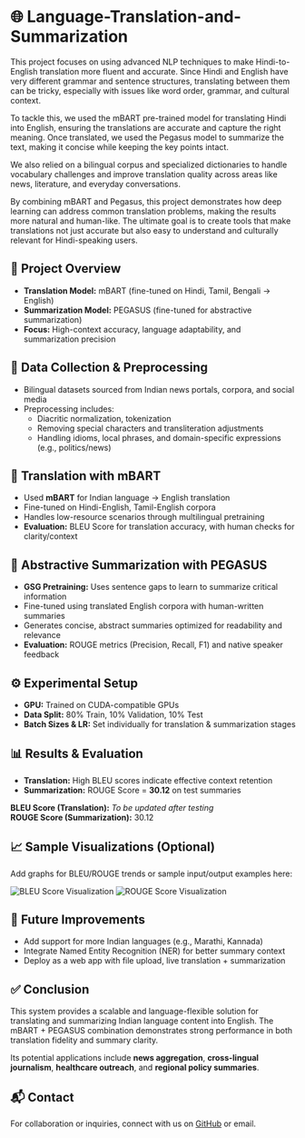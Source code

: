 
<!DOCTYPE html>
<html lang="en">
<head>
  <meta charset="UTF-8">
  
</head>
<body>

  <h1>🌐 Language-Translation-and-Summarization</h1>
  <p>This project focuses on using advanced NLP techniques to make Hindi-to-English translation more fluent and accurate. Since Hindi and English have very different grammar and sentence structures, translating between them can be tricky, especially with issues like word order, grammar, and cultural context.  

To tackle this, we used the mBART pre-trained model for translating Hindi into English, ensuring the translations are accurate and capture the right meaning. Once translated, we used the Pegasus model to summarize the text, making it concise while keeping the key points intact.  

We also relied on a bilingual corpus and specialized dictionaries to handle vocabulary challenges and improve translation quality across areas like news, literature, and everyday conversations.  

By combining mBART and Pegasus, this project demonstrates how deep learning can address common translation problems, making the results more natural and human-like. The ultimate goal is to create tools that make translations not just accurate but also easy to understand and culturally relevant for Hindi-speaking users.</p>

  <div class="section">
    <h2>📌 Project Overview</h2>
    <ul>
      <li><strong>Translation Model:</strong> mBART (fine-tuned on Hindi, Tamil, Bengali → English)</li>
      <li><strong>Summarization Model:</strong> PEGASUS (fine-tuned for abstractive summarization)</li>
      <li><strong>Focus:</strong> High-context accuracy, language adaptability, and summarization precision</li>
    </ul>
  </div>

  <div class="section">
    <h2>📂 Data Collection & Preprocessing</h2>
    <ul>
      <li>Bilingual datasets sourced from Indian news portals, corpora, and social media</li>
      <li>Preprocessing includes:
        <ul>
          <li>Diacritic normalization, tokenization</li>
          <li>Removing special characters and transliteration adjustments</li>
          <li>Handling idioms, local phrases, and domain-specific expressions (e.g., politics/news)</li>
        </ul>
      </li>
    </ul>
  </div>

  <div class="section">
    <h2>🔄 Translation with mBART</h2>
    <ul>
      <li>Used <strong>mBART</strong> for Indian language → English translation</li>
      <li>Fine-tuned on Hindi-English, Tamil-English corpora</li>
      <li>Handles low-resource scenarios through multilingual pretraining</li>
      <li><strong>Evaluation:</strong> BLEU Score for translation accuracy, with human checks for clarity/context</li>
    </ul>
  </div>

  <div class="section">
    <h2>🧠 Abstractive Summarization with PEGASUS</h2>
    <ul>
      <li><strong>GSG Pretraining:</strong> Uses sentence gaps to learn to summarize critical information</li>
      <li>Fine-tuned using translated English corpora with human-written summaries</li>
      <li>Generates concise, abstract summaries optimized for readability and relevance</li>
      <li><strong>Evaluation:</strong> ROUGE metrics (Precision, Recall, F1) and native speaker feedback</li>
    </ul>
  </div>

  <div class="section">
    <h2>⚙️ Experimental Setup</h2>
    <ul>
      <li><strong>GPU:</strong> Trained on CUDA-compatible GPUs</li>
      <li><strong>Data Split:</strong> 80% Train, 10% Validation, 10% Test</li>
      <li><strong>Batch Sizes & LR:</strong> Set individually for translation & summarization stages</li>
    </ul>
  </div>

  <div class="section">
    <h2>📊 Results & Evaluation</h2>
    <ul>
      <li><strong>Translation:</strong> High BLEU scores indicate effective context retention</li>
      <li><strong>Summarization:</strong> ROUGE Score = <strong>30.12</strong> on test summaries</li>
    </ul>
    <div class="highlight">
      <strong>BLEU Score (Translation):</strong> <em>To be updated after testing</em><br>
      <strong>ROUGE Score (Summarization):</strong> 30.12
    </div>
  </div>

  <div class="section">
    <h2>📈 Sample Visualizations (Optional)</h2>
    <p>Add graphs for BLEU/ROUGE trends or sample input/output examples here:</p>
    <img src="assets/sample_bleu.png" alt="BLEU Score Visualization">
    <img src="assets/sample_rouge.png" alt="ROUGE Score Visualization">
  </div>

  <div class="section">
    <h2>🚀 Future Improvements</h2>
    <ul>
      <li>Add support for more Indian languages (e.g., Marathi, Kannada)</li>
      <li>Integrate Named Entity Recognition (NER) for better summary context</li>
      <li>Deploy as a web app with file upload, live translation + summarization</li>
    </ul>
  </div>

  <div class="section">
    <h2>✅ Conclusion</h2>
    <p>
      This system provides a scalable and language-flexible solution for translating and summarizing Indian language content into English. The mBART + PEGASUS combination demonstrates strong performance in both translation fidelity and summary clarity.
    </p>
    <p>
      Its potential applications include <strong>news aggregation</strong>, <strong>cross-lingual journalism</strong>, <strong>healthcare outreach</strong>, and <strong>regional policy summaries</strong>.
    </p>
  </div>

  <div class="section">
    <h2>📬 Contact</h2>
    <p>For collaboration or inquiries, connect with us on <a href="https://github.com/your-username">GitHub</a> or email.</p>
  </div>

</body>
</html>
